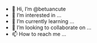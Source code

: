 - 👋 Hi, I’m @betuancute
- 👀 I’m interested in ...
- 🌱 I’m currently learning ...
- 💞️ I’m looking to collaborate on ...
- 📫 How to reach me ...

<!---
betuancute/betuancute is a ✨ special ✨ repository because its `README.md` (this file) appears on your GitHub profile.
You can click the Preview link to take a look at your changes.
--->
